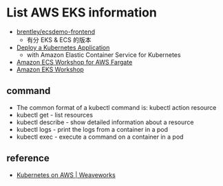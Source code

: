 # List AWS EKS information
  * [brentley/ecsdemo-frontend](https://github.com/brentley/ecsdemo-frontend)
    * 有分 EKS & ECS 的版本
  * [Deploy a Kubernetes Application](https://aws.amazon.com/tw/getting-started/projects/deploy-kubernetes-app-amazon-eks/)
    * with Amazon Elastic Container Service for Kubernetes
  * [Amazon ECS Workshop for AWS Fargate](https://ecsworkshop.com/)
  * [Amazon EKS Workshop](https://eksworkshop.com/)

## command
  * The common format of a kubectl command is: kubectl action resource
  * kubectl get - list resources
  * kubectl describe - show detailed information about a resource
  * kubectl logs - print the logs from a container in a pod
  * kubectl exec - execute a command on a container in a pod

## reference
  * [Kubernetes on AWS | Weaveworks](https://www.weave.works/technologies/kubernetes-on-aws/)
